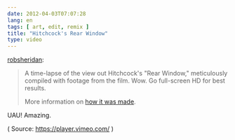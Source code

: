 ```yaml
---
date: 2012-04-03T07:07:28
lang: en
tags: [ art, edit, remix ]
title: "Hitchcock's Rear Window"
type: video
---
```


[robsheridan](http://robsheridan.tumblr.com/post/20415214638/a-time-lapse-of-the-view-out-hitchcocks-rear):

> A time-lapse of the view out Hitchcock's "Rear Window," meticulously
> compiled with footage from the film. Wow. Go full-screen HD for best
> results.
>
> More information on [how it was made](http://www.jeffdesom.com/hitch/).

UAU! Amazing.

( Source: <https://player.vimeo.com/> )

